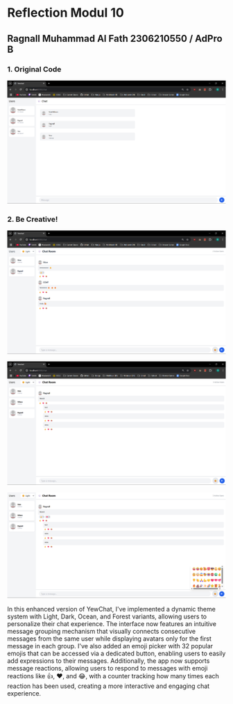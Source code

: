 # Reflection Modul 10
Ragnall Muhammad Al Fath
2306210550 / AdPro B
---

### 1. Original Code

![3 Chat](chat.png)

### 2. Be Creative!

![Creative](creative.png)

![Grouping](grouping.png)

![Emoji](emoji.png)

In this enhanced version of YewChat, I've implemented a dynamic theme system with Light, Dark, Ocean, and Forest variants, allowing users to personalize their chat experience. The interface now features an intuitive message grouping mechanism that visually connects consecutive messages from the same user while displaying avatars only for the first message in each group. I've also added an emoji picker with 32 popular emojis that can be accessed via a dedicated button, enabling users to easily add expressions to their messages. Additionally, the app now supports message reactions, allowing users to respond to messages with emoji reactions like 👍, ❤️, and 😂, with a counter tracking how many times each reaction has been used, creating a more interactive and engaging chat experience.